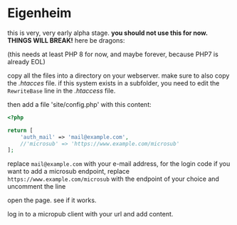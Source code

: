 # Eigenheim

this is very, very early alpha stage. **you should not use this for now. THINGS WILL BREAK!** here be dragons:

(this needs at least PHP 8 for now, and maybe forever, because PHP7 is already EOL)

copy all the files into a directory on your webserver. make sure to also copy the *.htacces* file. if this system exists in a subfolder, you need to edit the `RewriteBase` line in the *.htaccess* file.

then add a file 'site/config.php' with this content:

```php
<?php

return [
	'auth_mail' => 'mail@example.com',
	//'microsub' => 'https://www.example.com/microsub'
];

```

replace `mail@example.com` with your e-mail address, for the login code
if you want to add a microsub endpoint, replace `https://www.example.com/microsub` with the endpoint of your choice and uncomment the line

open the page. see if it works.

log in to a micropub client with your url and add content.
